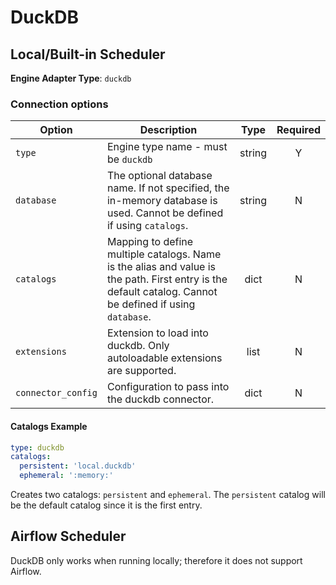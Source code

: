 # DuckDB

## Local/Built-in Scheduler
**Engine Adapter Type**: `duckdb`

### Connection options

| Option     | Description                                                                                                                                                      |  Type  | Required |
|--------------------|----------------------------------------------------------------------------------------------------------------------------------------------------------|:------:|:--------:|
| `type`             | Engine type name - must be `duckdb`                                                                                                                      | string |    Y     |
| `database`         | The optional database name. If not specified, the in-memory database is used. Cannot be defined if using `catalogs`.                                     | string |    N     |
| `catalogs`         | Mapping to define multiple catalogs. Name is the alias and value is the path. First entry is the default catalog. Cannot be defined if using `database`. |  dict  |    N     |
| `extensions`       | Extension to load into duckdb. Only autoloadable extensions are supported.                                                                               |  list  |    N     |
| `connector_config` | Configuration to pass into the duckdb connector.                                                                                                         |  dict  |    N     |

#### Catalogs Example

```yaml linenums="1"
type: duckdb
catalogs:
  persistent: 'local.duckdb'
  ephemeral: ':memory:'
```

Creates two catalogs: `persistent` and `ephemeral`. The `persistent` catalog will be the default catalog since it is the first entry.

## Airflow Scheduler
DuckDB only works when running locally; therefore it does not support Airflow.
